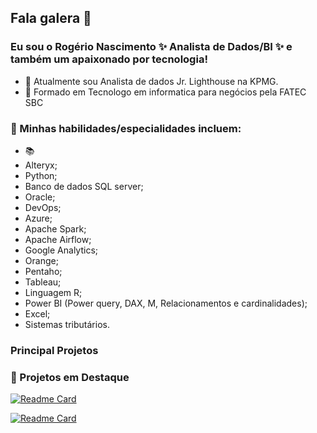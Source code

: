 
## Fala galera 👋
### Eu sou o Rogério Nascimento  ✨ Analista de Dados/BI ✨ e também um apaixonado por tecnologia!

- 🔭 Atualmente sou Analista de dados Jr. Lighthouse na KPMG.
- 🌱 Formado em Tecnologo em informatica para negócios pela FATEC SBC


### **📱 Minhas habilidades/especialidades incluem:**
- 📚   
- Alteryx;
-	Python;
-	Banco de dados SQL server;
-	Oracle;
-	DevOps;
-	Azure;
-	Apache Spark;
-	Apache Airflow;
-	Google Analytics;
-	Orange;
-	Pentaho;
-	Tableau;
-	Linguagem R;
-	Power BI (Power query, DAX, M, Relacionamentos e cardinalidades);
-	Excel;
-	Sistemas tributários. 



### Principal Projetos
### 📌 Projetos em Destaque

[![Readme Card](https://github.com/Rogerio-Nascimento/Rogerio-Nascimento/assets/87660080/4e7c617d-fb25-40e4-abe8-02f24c0060ad)](https://github.com/Rogerio-Nascimento/Projeto_Automacao_Procedures)



  [![Readme Card](https://github.com/Rogerio-Nascimento/Rogerio-Nascimento/assets/87660080/4c7e3dd3-a429-47cf-80d3-50aa1c4d721c)](https://github.com/Rogerio-Nascimento/MP3_downloand.git)


